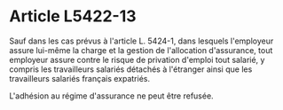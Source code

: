 # Article L5422-13

Sauf dans les cas prévus à l'article L. 5424-1, dans lesquels l'employeur assure lui-même la charge et la gestion de l'allocation d'assurance, tout employeur assure contre le risque de privation d'emploi tout salarié, y compris les travailleurs salariés détachés à l'étranger ainsi que les travailleurs salariés français expatriés.

L'adhésion au régime d'assurance ne peut être refusée.